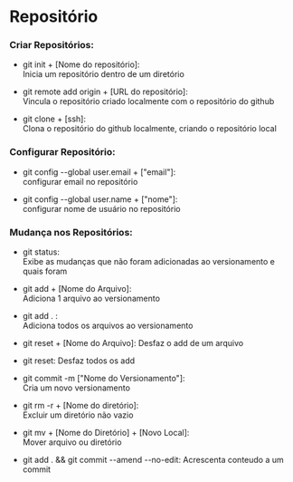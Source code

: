 # Repositório

### Criar Repositórios:

* git init + [Nome do repositório]:                 
Inicia um repositório dentro de um diretório

* git remote add origin + [URL do repositório]:         
Vincula o repositório criado localmente com o repositório do github

* git clone + [ssh]:                                
Clona o repositório do github localmente, criando o repositório local

### Configurar Repositório:

* git config --global user.email + ["email"]:       
configurar email no repositório

* git config --global user.name + ["nome"]:              
configurar nome de usuário no repositório

### Mudança nos Repositórios:

* git status:                                       
Exibe as mudanças que não foram adicionadas ao versionamento e quais foram

* git add + [Nome do Arquivo]:                      
Adiciona 1 arquivo ao versionamento

* git add . :                                       
Adiciona todos os arquivos ao versionamento

* git reset + [Nome do Arquivo]:
Desfaz o add de um arquivo

* git reset:
Desfaz todos os add

* git commit -m ["Nome do Versionamento"]:          
Cria um novo versionamento

* git rm -r + [Nome do diretório]:                  
Excluir um diretório não vazio

* git mv + [Nome do Diretório] + [Novo Local]:           
Mover arquivo ou diretório

* git add . && git commit --amend --no-edit:
Acrescenta conteudo a um commit